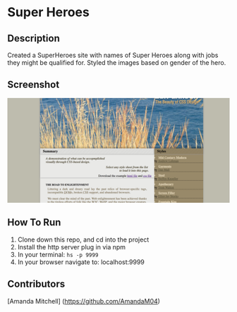 # Super Heroes

## Description
Created a SuperHeroes site with names of Super Heroes along with jobs they might be qualified for. Styled the images based on gender of the hero. 

## Screenshot
![webpage](https://raw.githubusercontent.com/AmandaM04/HTML-CSS-101/master/screenshots/zen%20garden.png)

## How To Run
1. Clone down this repo, and cd into the project
2. Install the http server plug in via npm
3. In your terminal: ``` hs -p 9999 ```
4. In your browser navigate to: localhost:9999

## Contributors
[Amanda Mitchell] (https://github.com/AmandaM04)